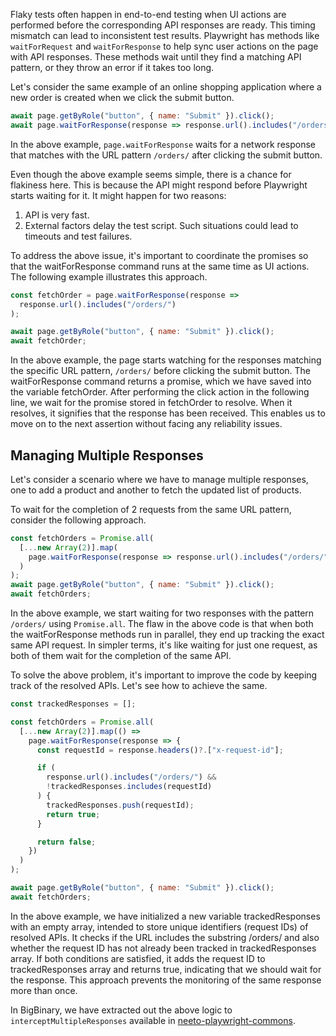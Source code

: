 Flaky tests often happen in end-to-end testing when UI actions are performed before the corresponding API responses are ready. This timing mismatch can lead to inconsistent test results. Playwright has methods like `waitForRequest` and `waitForResponse` to help sync user actions on the page with API responses. These methods wait until they find a matching API pattern, or they throw an error if it takes too long.

Let's consider the same example of an online shopping application where a new order is created when we click the submit button.

```js
await page.getByRole("button", { name: "Submit" }).click();
await page.waitForResponse(response => response.url().includes("/orders/"));
```

In the above example, `page.waitForResponse` waits for a network response that matches with the URL pattern `/orders/` after clicking the submit button.

Even though the above example seems simple, there is a chance for flakiness here. This is because the API might respond before Playwright starts waiting for it. It might happen for two reasons:

1. API is very fast.
2. External factors delay the test script.
   Such situations could lead to timeouts and test failures.

To address the above issue, it's important to coordinate the promises so that the waitForResponse command runs at the same time as UI actions. The following example illustrates this approach.

```js
const fetchOrder = page.waitForResponse(response =>
  response.url().includes("/orders/")
);

await page.getByRole("button", { name: "Submit" }).click();
await fetchOrder;
```

In the above example, the page starts watching for the responses matching the specific URL pattern, `/orders/` before clicking the submit button. The waitForResponse command returns a promise, which we have saved into the variable fetchOrder. After performing the click action in the following line, we wait for the promise stored in fetchOrder to resolve. When it resolves, it signifies that the response has been received. This enables us to move on to the next assertion without facing any reliability issues.

## **Managing Multiple Responses**

Let's consider a scenario where we have to manage multiple responses, one to add a product and another to fetch the updated list of products.

To wait for the completion of 2 requests from the same URL pattern, consider the following approach.

```js
const fetchOrders = Promise.all(
  [...new Array(2)].map(
    page.waitForResponse(response => response.url().includes("/orders/"))
  )
);
await page.getByRole("button", { name: "Submit" }).click();
await fetchOrders;
```

In the above example, we start waiting for two responses with the pattern `/orders/` using `Promise.all`. The flaw in the above code is that when both the waitForResponse methods run in parallel, they end up tracking the exact same API request. In simpler terms, it's like waiting for just one request, as both of them wait for the completion of the same API.

To solve the above problem, it's important to improve the code by keeping track of the resolved APIs. Let's see how to achieve the same.

```js
const trackedResponses = [];

const fetchOrders = Promise.all(
  [...new Array(2)].map(() =>
    page.waitForResponse(response => {
      const requestId = response.headers()?.["x-request-id"];

      if (
        response.url().includes("/orders/") &&
        !trackedResponses.includes(requestId)
      ) {
        trackedResponses.push(requestId);
        return true;
      }

      return false;
    })
  )
);

await page.getByRole("button", { name: "Submit" }).click();
await fetchOrders;
```

In the above example, we have initialized a new variable trackedResponses with an empty array, intended to store unique identifiers (request IDs) of resolved APIs. It checks if the URL includes the substring /orders/ and also whether the request ID has not already been tracked in trackedResponses array. If both conditions are satisfied, it adds the request ID to trackedResponses array and returns true, indicating that we should wait for the response. This approach prevents the monitoring of the same response more than once.

In BigBinary, we have extracted out the above logic to `interceptMultipleResponses` available in [neeto-playwright-commons](https://github.com/bigbinary/neeto-playwright-commons).

